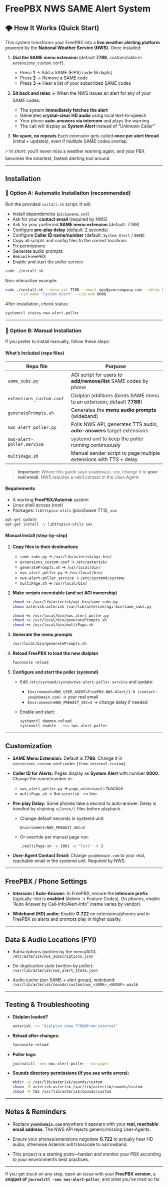 # FreePBX NWS SAME Alert System

## 🌩 How It Works (Quick Start)

This system transforms your FreePBX into a **live weather alerting platform** powered by the **National Weather Service (NWS)**. Once installed:

1. **Dial the SAME menu extension** (default **7788**, customizable in `extensions_custom.conf`).

   * Press **1** → Add a SAME (FIPS) code (6 digits)
   * Press **2** → Remove a SAME code
   * Press **3** → Hear a list of your subscribed SAME codes

2. **Sit back and relax** ☕
   When the NWS issues an alert for any of your SAME codes:

   * The system **immediately fetches the alert**
   * Generates **crystal-clear HD audio** using local text-to-speech
   * Your phone **auto-answers via intercom** and plays the warning
   * The call will display as **System Alert** instead of “Unknown Caller”

3. **No spam, no repeats**
   Each extension gets called **once per alert thread** (initial + updates), even if multiple SAME codes overlap.

⚡ In short: you’ll never miss a weather warning again, and your PBX becomes the smartest, fastest alerting tool around.

---

## Installation

### 🔹 Option A: Automatic Installation (recommended)

Run the provided `install.sh` script. It will:

* Install dependencies (`pico2wave`, `sox`)
* Ask for your **contact email** (required by NWS)
* Ask for your preferred **SAME menu extension** (default: 7788)
* Configure **pre-play delay** (default: 2 seconds)
* Configure **Caller ID name/number** (default: `System Alert` / `0000`)
* Copy all scripts and config files to the correct locations
* Fix permissions
* Generate audio prompts
* Reload FreePBX
* Enable and start the poller service

```bash
sudo ./install.sh
```

Non-interactive example:

```bash
sudo ./install.sh --menu-ext 7788 --email ops@yourcompany.com --delay 2 \
     --cid-name "System Alert" --cid-num 0000
```

After installation, check status:

```bash
systemctl status nws-alert-poller
```

---

### 🔹 Option B: Manual Installation

If you prefer to install manually, follow these steps:

#### What’s Included (repo files)

| Repo file                  | Purpose                                                                |
| -------------------------- | ---------------------------------------------------------------------- |
| `same_subs.py`             | AGI script for users to **add/remove/list** SAME codes by phone        |
| `extensions_custom.conf`   | Dialplan additions (binds SAME menu to an extension, default **7788**) |
| `generatePrompts.sh`       | Generates the **menu audio prompts** (wideband)                        |
| `nws_alert_poller.py`      | Polls NWS API, generates TTS audio, **auto-answers** target extensions |
| `nws-alert-poller.service` | systemd unit to keep the poller running continuously                   |
| `multiPage.sh`             | Manual sender script to page multiple extensions with TTS + delay      |

> **Important:** Where this guide says `you@domain.com`, change it to **your real email**. NWS requires a valid contact in the User-Agent.

#### Requirements

* A working **FreePBX/Asterisk** system
* Linux shell access (root)
* Packages: `libttspico-utils` (pico2wave TTS), `sox`

```bash
apt-get update
apt-get install -y libttspico-utils sox
```

#### Manual Install (step-by-step)

1. **Copy files to their destinations**

   * `same_subs.py` → `/var/lib/asterisk/agi-bin/`
   * `extensions_custom.conf` → `/etc/asterisk/`
   * `generatePrompts.sh` → `/usr/local/bin/`
   * `nws_alert_poller.py` → `/usr/local/bin/`
   * `nws-alert-poller.service` → `/etc/systemd/system/`
   * `multiPage.sh` → `/usr/local/bin/`

2. **Make scripts executable (and set AGI ownership)**

   ```bash
   chmod +x /var/lib/asterisk/agi-bin/same_subs.py
   chown asterisk:asterisk /var/lib/asterisk/agi-bin/same_subs.py

   chmod +x /usr/local/bin/nws_alert_poller.py
   chmod +x /usr/local/bin/generatePrompts.sh
   chmod +x /usr/local/bin/multiPage.sh
   ```

3. **Generate the menu prompts**

   ```bash
   /usr/local/bin/generatePrompts.sh
   ```

4. **Reload FreePBX to load the new dialplan**

   ```bash
   fwconsole reload
   ```

5. **Configure and start the poller (systemd)**

   * Edit `/etc/systemd/system/nws-alert-poller.service` and update:

     * `Environment=NWS_USER_AGENT=FreePBX-NWS-Alert/1.0 (contact: you@domain.com)` → your real email
     * `Environment=NWS_PREWAIT_SEC=2` → change delay if needed
   * Enable and start:

     ```bash
     systemctl daemon-reload
     systemctl enable --now nws-alert-poller
     ```

---

## Customization

* **SAME Menu Extension:**
  Default is **7788**. Change it in `extensions_custom.conf` under `[from-internal-custom]`.

* **Caller ID for Alerts:**
  Pages display as **System Alert** with number **0000**. Change the name/number in:

  * `nws_alert_poller.py` → `page_extension()` function
  * `multiPage.sh` → the `asterisk -rx` line

* **Pre-play Delay:**
  Some phones take a second to auto-answer. Delay is handled by chaining `silence/1` files before playback.

  * Change default seconds in systemd unit:

    ```
    Environment=NWS_PREWAIT_SEC=2
    ```
  * Or override per manual page run:

    ```bash
    ./multiPage.sh -e 1001 -m "Test" -d 3
    ```

* **User-Agent Contact Email:**
  Change `you@domain.com` to your real, reachable email in the systemd unit. Required by NWS.

---

## FreePBX / Phone Settings

* **Intercom / Auto-Answer:**
  In FreePBX, ensure the **Intercom prefix** (typically `*80`) is **enabled** (Admin → Feature Codes).
  On phones, enable “Auto Answer by Call-Info/Alert-Info” (name varies by vendor).

* **Wideband (HD) audio:**
  Enable **G.722** on extensions/phones and in FreePBX so alerts and prompts play in higher quality.

---

## Data & Audio Locations (FYI)

* Subscriptions (written by the menu/AGI):
  `/etc/asterisk/nws_subscriptions.json`

* De-duplication state (written by poller):
  `/var/lib/asterisk/nws_alert_state.json`

* Audio cache (per SAME + alert group), wideband:
  `/var/lib/asterisk/sounds/custom/nws_<SAME>_<GROUP>.wav16`

---

## Testing & Troubleshooting

* **Dialplan loaded?**

  ```bash
  asterisk -rx "dialplan show 7788@from-internal"
  ```

* **Reload after changes:**

  ```bash
  fwconsole reload
  ```

* **Poller logs:**

  ```bash
  journalctl -xeu nws-alert-poller --no-pager
  ```

* **Sounds directory permissions (if you see write errors):**

  ```bash
  mkdir -p /var/lib/asterisk/sounds/custom
  chown -R asterisk:asterisk /var/lib/asterisk/sounds/custom
  chmod -R 755 /var/lib/asterisk/sounds/custom
  ```

---

## Notes & Reminders

* Replace **`you@domain.com`** anywhere it appears with your **real, reachable email address**.
  The NWS API rejects generic/missing User-Agents.

* Ensure your phones/extensions negotiate **G.722** to actually hear HD audio; otherwise Asterisk will transcode to narrowband.

* This project is a starting point—harden and monitor your PBX according to your environment’s best practices.

---

If you get stuck on any step, open an issue with your **FreePBX version**, a **snippet of `journalctl -xeu nws-alert-poller`**, and what you’ve tried so far.
